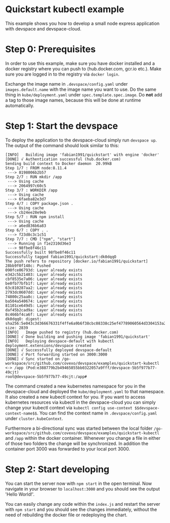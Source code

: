 # Quickstart kubectl example

This example shows you how to develop a small node express application with devspace and devspace-cloud.

# Step 0: Prerequisites

In order to use this example, make sure you have docker installed and a docker registry where you can push to (hub.docker.com, gcr.io etc.). Make sure you are logged in to the registry via `docker login`.  

Exchange the image name in `.devspace/config.yaml` under `images.default.name` with the image name you want to use. Do the same thing in `kube/deployment.yaml` under `spec.template.spec.image`. Do **not** add a tag to those image names, because this will be done at runtime automatically.  

# Step 1: Start the devspace

To deploy the application to the devspace-cloud simply run `devspace up`. The output of the command should look similar to this: 

```
[INFO]   Building image 'fabian1991/quickstart' with engine 'docker'
[DONE] √ Authentication successful (hub.docker.com)
Sending build context to Docker daemon  20.99kB
Step 1/7 : FROM node:8.11.4
 ---> 8198006b2b57
Step 2/7 : RUN mkdir /app
 ---> Using cache
 ---> 2064997c60c5
Step 3/7 : WORKDIR /app
 ---> Using cache
 ---> 6faeba82e3d7
Step 4/7 : COPY package.json .
 ---> Using cache
 ---> cb24ee28e9eb
Step 5/7 : RUN npm install
 ---> Using cache
 ---> a6ed836b6a83
Step 6/7 : COPY . .
 ---> f23d8c3c1c51
Step 7/7 : CMD ["npm", "start"]
 ---> Running in f1e2310d36e3
 ---> 98fbe8f46c11
Successfully built 98fbe8f46c11
Successfully tagged fabian1991/quickstart:dk0dqqO
The push refers to repository [docker.io/fabian1991/quickstart]
28bb9f0f148c: Pushed
090fce06793d: Layer already exists
e342c5b21403: Layer already exists
cbf8535e7a06: Layer already exists
be0fb77bfb1f: Layer already exists
63c810287aa2: Layer already exists
2793dc0607dd: Layer already exists
74800c25aa8c: Layer already exists
ba504a540674: Layer already exists
81101ce649d5: Layer already exists
daf45b2cad9a: Layer already exists
8c466bf4ca6f: Layer already exists
dk0dqqO: digest: sha256:5e043c3d366676331f4ffe6a9b6f38cbc08338c25ef47789060564d3304153a2 size: 2839
[INFO]   Image pushed to registry (hub.docker.com)
[DONE] √ Done building and pushing image 'fabian1991/quickstart'
[INFO]   Deploying devspace-default with kubectl
deployment.extensions/devspace created
[DONE] √ Successfully deployed devspace-default
[DONE] √ Port forwarding started on 3000:3000
[DONE] √ Sync started on /go-workspace/src/github.com/covexo/devspace/examples/quickstart-kubectl <-> /app (Pod:e388779b2b49465855bb0322057a9fff/devspace-5b5f977b77-49cjt)
root@devspace-5b5f977b77-49cjt:/app#
```

The command created a new kubernetes namespace for you in the devspace-cloud and deployed the `kube/deployment.yaml` to that namespace. It also created a new kubectl context for you. If you want to access kubernetes resources via kubectl in the devspace-cloud you can simply change your kubectl context via `kubectl config use-context $$devspace-context-name$$`. You can find the context name in `.devspace/config.yaml` under `cluster.kubeContext`.  

Furthermore a bi-directional sync was started between the local folder `/go-workspace/src/github.com/covexo/devspace/examples/quickstart-kubectl` and `/app` within the docker container. Whenever you change a file in either of those two folders the change will be synchronized. In addition the container port 3000 was forwarded to your local port 3000.  

# Step 2: Start developing

You can start the server now with `npm start` in the open terminal. Now navigate in your browser to `localhost:3000` and you should see the output 'Hello World!'.  

You can easily change any code within the `index.js` and restart the server with `npm start` and you should see the changes immediately, without the need of rebuilding the docker file or redeploying the chart.  
